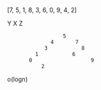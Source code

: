 [7, 5, 1, 8, 3, 6, 0, 9, 4, 2]

Y   X   Z

           
                      5
                  4       7
                3           8
             1           6
           0                   9
               2
               
o(logn)
